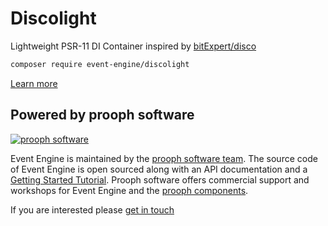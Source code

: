# Discolight

Lightweight PSR-11 DI Container inspired by [bitExpert/disco](https://github.com/bitExpert/disco)

```bash
composer require event-engine/discolight
```

[Learn more](https://event-engine.io/api/discolight.html)

## Powered by prooph software

[![prooph software](https://github.com/codeliner/php-ddd-cargo-sample/blob/master/docs/assets/prooph-software-logo.png)](http://prooph.de)

Event Engine is maintained by the [prooph software team](http://prooph-software.de/). The source code of Event Engine 
is open sourced along with an API documentation and a [Getting Started Tutorial](https://event-engine.io/tutorial/). Prooph software offers commercial support and workshops
for Event Engine and the [prooph components](http://getprooph.org/).

If you are interested please [get in touch](http://getprooph.org/#get-in-touch)
